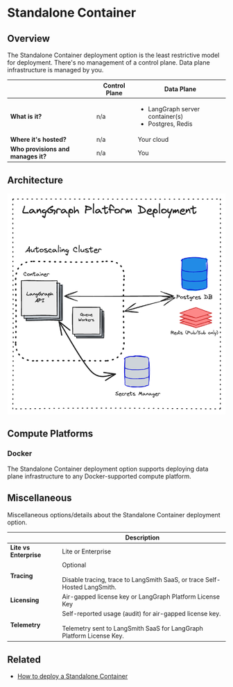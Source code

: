 # Standalone Container

## Overview

The Standalone Container deployment option is the least restrictive model for deployment. There's no management of a control plane. Data plane infrastructure is managed by you.

|                   | Control Plane     | Data Plane |
|-------------------|-------------------|------------|
| **What is it?** | n/a | <ul><li>LangGraph server container(s)</li><li>Postgres, Redis</li></ul> |
| **Where it's hosted?** | n/a | Your cloud |
| **Who provisions and manages it?** | n/a | You |

## Architecture

![Standalone Container](./img/langgraph_platform_deployment_architecture.png)

## Compute Platforms

### Docker

The Standalone Container deployment option supports deploying data plane infrastructure to any Docker-supported compute platform.

## Miscellaneous

Miscellaneous options/details about the Standalone Container deployment option.

|                   | Description |
|-------------------|-------------|
| **Lite vs Enterprise** | Lite or Enterprise |
| **Tracing** | Optional</br></br>Disable tracing, trace to LangSmith SaaS, or trace Self-Hosted LangSmith. |
| **Licensing** | Air-gapped license key or LangGraph Platform License Key |
| **Telemetry** | Self-reported usage (audit) for air-gapped license key.</br></br>Telemetry sent to LangSmith SaaS for LangGraph Platform License Key. |

## Related

* [How to deploy a Standalone Container](../cloud/deployment/standalone_container.md)
